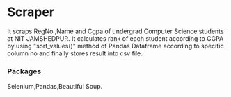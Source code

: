 # Scraper

It scraps RegNo ,Name and Cgpa of undergrad Computer Science students at NIT JAMSHEDPUR.
It calculates rank of each student according to CGPA by using "sort_values()" method of Pandas Dataframe according to specific column no and finally stores result into csv file.

### Packages
Selenium,Pandas,Beautiful Soup.